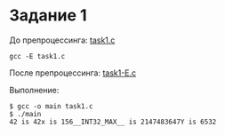# Задание 1

До препроцессинга: [task1.c](./task1.c)

    gcc -E task1.c

После препроцессинга: [task1-E.c](./task1E.c)

Выполнение:

    $ gcc -o main task1.c
    $ ./main
    42 is 42x is 156__INT32_MAX__ is 2147483647Y is 6532

